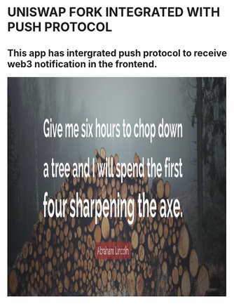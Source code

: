 # UNISWAP FORK INTEGRATED WITH PUSH PROTOCOL

## This app has intergrated push protocol to receive web3 notification in the frontend.

<img src="assets/quote.jpg" width="500" height="500">
